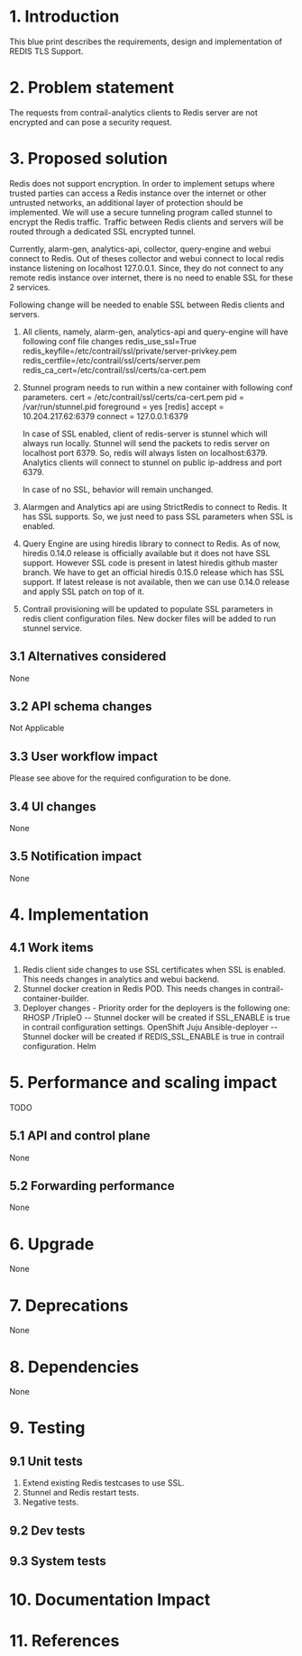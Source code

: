 # 1. Introduction
This blue print describes the requirements, design and implementation of REDIS TLS Support.

# 2. Problem statement
The requests from contrail-analytics clients to Redis server are not encrypted and can pose a
security request.

# 3. Proposed solution
Redis does not support encryption. In order to implement setups where trusted parties can access a 
Redis instance over the internet or other untrusted networks, an additional layer of protection should 
be implemented. We will use a secure tunneling program called stunnel to encrypt the Redis traffic.
Traffic between Redis clients and servers will be routed through a dedicated SSL encrypted tunnel.

Currently, alarm-gen, analytics-api, collector, query-engine and webui connect to Redis. Out of theses
collector and webui connect to local redis instance listening on localhost 127.0.0.1.
Since, they do not connect to any remote redis instance over internet, there is no need to enable SSL
for these 2 services.

Following change will be needed to enable SSL between Redis clients and servers.

1. All clients, namely, alarm-gen, analytics-api and query-engine will have following conf file changes
   redis_use_ssl=True
   redis_keyfile=/etc/contrail/ssl/private/server-privkey.pem
   redis_certfile=/etc/contrail/ssl/certs/server.pem
   redis_ca_cert=/etc/contrail/ssl/certs/ca-cert.pem

2. Stunnel program needs to run within a new container with following conf parameters.
   cert = /etc/contrail/ssl/certs/ca-cert.pem 
   pid = /var/run/stunnel.pid
   foreground = yes
   [redis]
   accept = 10.204.217.62:6379
   connect = 127.0.0.1:6379

   In case of SSL enabled, client of redis-server is stunnel which will always run locally. Stunnel will send the packets to redis 
   server on localhost port 6379. So, redis will always listen on localhost:6379. Analytics clients will connect to stunnel on 
   public ip-address and port 6379.

   In case of no SSL, behavior will remain unchanged.

3. Alarmgen and Analytics api are using StrictRedis to connect to Redis. It has SSL supports. So, we just need to pass SSL 
   parameters when SSL is enabled.
   
4. Query Engine are using hiredis library to connect to Redis. As of now, hiredis 0.14.0 release is officially available 
   but it does not have SSL support. However SSL code is present in latest hiredis github master branch. We have to get an official 
   hiredis 0.15.0 release which has SSL support. If latest release is not available, then we can use 0.14.0 release and apply
   SSL patch on top of it.

5. Contrail provisioning will be updated to populate SSL parameters in redis client configuration files. New docker files will
   be added to run stunnel service.

## 3.1 Alternatives considered
None

## 3.2 API schema changes
Not Applicable

## 3.3 User workflow impact
Please see above for the required configuration to be done.

## 3.4 UI changes
None

## 3.5 Notification impact
None


# 4. Implementation
## 4.1 Work items
1. Redis client side changes to use SSL certificates when SSL is enabled. This needs changes in analytics and webui backend.
2. Stunnel docker creation in Redis POD. This needs changes in contrail-container-builder.
3. Deployer changes - 
   Priority order for the deployers is the following one:
   RHOSP /TripleO 
     -- Stunnel docker will be created if SSL_ENABLE is true in contrail configuration settings.
   OpenShift
   Juju
   Ansible-deployer
      -- Stunnel docker will be created if REDIS_SSL_ENABLE is true in contrail configuration.
   Helm
   

# 5. Performance and scaling impact
TODO

## 5.1 API and control plane
None

## 5.2 Forwarding performance
None

# 6. Upgrade
None

# 7. Deprecations
None

# 8. Dependencies
None

# 9. Testing
## 9.1 Unit tests
1. Extend existing Redis testcases to use SSL.
2. Stunnel and Redis restart tests.
3. Negative tests.

## 9.2 Dev tests

## 9.3 System tests

# 10. Documentation Impact

# 11. References
